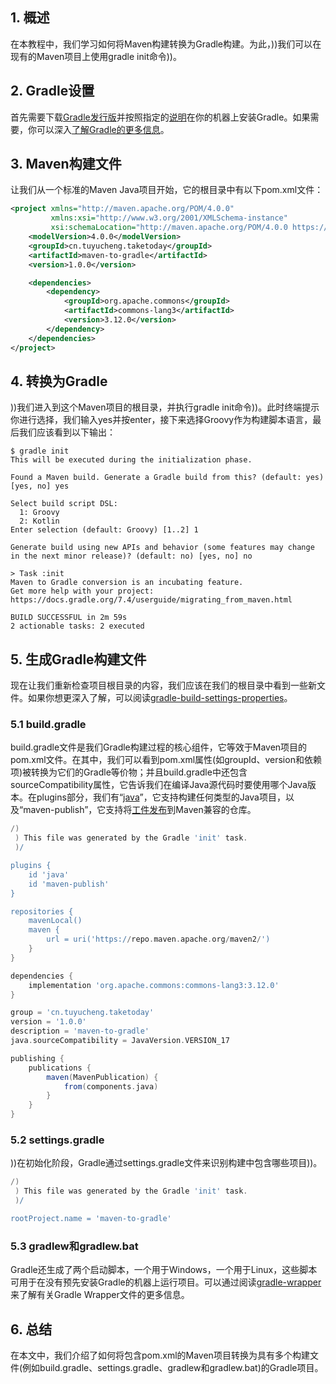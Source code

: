 ## 1. 概述

在本教程中，我们学习如何将Maven构建转换为Gradle构建。为此，))我们可以在现有的Maven项目上使用gradle init命令))。

## 2. Gradle设置

首先需要下载[Gradle发行版](https://gradle.org/releases/)并按照指定的[说明](https://gradle.org/install/)在你的机器上安装Gradle。如果需要，你可以深入[了解Gradle的更多信息](https://www.baeldung.com/gradle)。

## 3. Maven构建文件

让我们从一个标准的Maven Java项目开始，它的根目录中有以下pom.xml文件：

```xml
<project xmlns="http://maven.apache.org/POM/4.0.0"
         xmlns:xsi="http://www.w3.org/2001/XMLSchema-instance"
         xsi:schemaLocation="http://maven.apache.org/POM/4.0.0 https://maven.apache.org/xsd/maven-4.0.0.xsd">
    <modelVersion>4.0.0</modelVersion>
    <groupId>cn.tuyucheng.taketoday</groupId>
    <artifactId>maven-to-gradle</artifactId>
    <version>1.0.0</version>

    <dependencies>
        <dependency>
            <groupId>org.apache.commons</groupId>
            <artifactId>commons-lang3</artifactId>
            <version>3.12.0</version>
        </dependency>
    </dependencies>
</project>
```

## 4. 转换为Gradle

))我们进入到这个Maven项目的根目录，并执行gradle init命令))。此时终端提示你进行选择，我们输入yes并按enter，接下来选择Groovy作为构建脚本语言，最后我们应该看到以下输出：

```shell
$ gradle init
This will be executed during the initialization phase.

Found a Maven build. Generate a Gradle build from this? (default: yes) [yes, no] yes 

Select build script DSL:
  1: Groovy
  2: Kotlin
Enter selection (default: Groovy) [1..2] 1

Generate build using new APIs and behavior (some features may change in the next minor release)? (default: no) [yes, no] no             
                                                                                                                                        
> Task :init
Maven to Gradle conversion is an incubating feature.
Get more help with your project: https://docs.gradle.org/7.4/userguide/migrating_from_maven.html

BUILD SUCCESSFUL in 2m 59s
2 actionable tasks: 2 executed
```

## 5. 生成Gradle构建文件

现在让我们重新检查项目根目录的内容，我们应该在我们的根目录中看到一些新文件。如果你想更深入了解，可以阅读[gradle-build-settings-properties](https://www.baeldung.com/gradle-build-settings-properties)。

### 5.1 build.gradle

build.gradle文件是我们Gradle构建过程的核心组件，它等效于Maven项目的pom.xml文件。在其中，我们可以看到pom.xml属性(如groupId、version和依赖项)被转换为它们的Gradle等价物；并且build.gradle中还包含sourceCompatibility属性，它告诉我们在编译Java源代码时要使用哪个Java版本。在plugins部分，我们有“[java](https://docs.gradle.org/current/userguide/java_plugin.html#java_plugin)”，它支持构建任何类型的Java项目，以及“maven-publish”，它支持将[工件发布](https://docs.gradle.org/current/userguide/publishing_setup.html#publishing_components)到Maven兼容的仓库。

```groovy
/)
 ) This file was generated by the Gradle 'init' task.
 )/

plugins {
    id 'java'
    id 'maven-publish'
}

repositories {
    mavenLocal()
    maven {
        url = uri('https://repo.maven.apache.org/maven2/')
    }
}

dependencies {
    implementation 'org.apache.commons:commons-lang3:3.12.0'
}

group = 'cn.tuyucheng.taketoday'
version = '1.0.0'
description = 'maven-to-gradle'
java.sourceCompatibility = JavaVersion.VERSION_17

publishing {
    publications {
        maven(MavenPublication) {
            from(components.java)
        }
    }
}
```

### 5.2 settings.gradle

))在初始化阶段，Gradle通过settings.gradle文件来识别构建中包含哪些项目))。

```groovy
/)
 ) This file was generated by the Gradle 'init' task.
 )/

rootProject.name = 'maven-to-gradle'
```

### 5.3 gradlew和gradlew.bat

Gradle还生成了两个启动脚本，一个用于Windows，一个用于Linux，这些脚本可用于在没有预先安装Gradle的机器上运行项目。可以通过阅读[gradle-wrapper](Gradle-Wrapper指南.md)来了解有关Gradle Wrapper文件的更多信息。

## 6. 总结

在本文中，我们介绍了如何将包含pom.xml的Maven项目转换为具有多个构建文件(例如build.gradle、settings.gradle、gradlew和gradlew.bat)的Gradle项目。